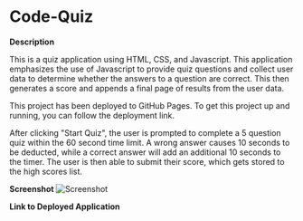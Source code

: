 # Code-Quiz

**Description**

This is a quiz application using HTML, CSS, and Javascript. This application emphasizes the use of Javascript to provide quiz questions and collect user data to determine whether the answers to a question are correct. This then generates a score and appends a final page of results from the user data.

This project has been deployed to GitHub Pages. To get this project up and running, you can follow the deployment link.

After clicking "Start Quiz", the user is prompted to complete a 5 question quiz within the 60 second time limit. A wrong answer causes 10 seconds to be deducted, while a correct answer will add an additional 10 seconds to the timer. The user is then able to submit their score, which gets stored to the high scores list.

**Screenshot**
![Screenshot]()

**Link to Deployed Application**
